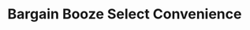 ---
title: "Bargain Booze Select Convenience"
url: /darlington/bargain-booze-select-convenience/
shop: Lebensmittel
---